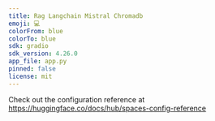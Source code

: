 ```yaml
---
title: Rag Langchain Mistral Chromadb
emoji: 💻
colorFrom: blue
colorTo: blue
sdk: gradio
sdk_version: 4.26.0
app_file: app.py
pinned: false
license: mit
---
```


Check out the configuration reference at https://huggingface.co/docs/hub/spaces-config-reference
